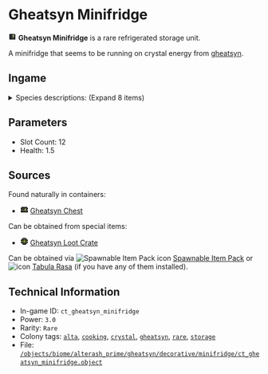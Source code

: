 # Gheatsyn Minifridge

<img src="https://raw.githubusercontent.com/Ceterai/Enternia/main/objects/biome/alterash_prime/gheatsyn/decorative/minifridge/icon.png" alt="Gheatsyn Minifridge icon" loading="lazy" height="16px" width="auto" /> **Gheatsyn Minifridge** is a rare refrigerated storage unit.

A minifridge that seems to be running on crystal energy from [gheatsyn](https://ceterai.github.io/MyEnternia/Wiki/Tags/Gheatsyn).

## Ingame

<details markdown="1"><summary>Species descriptions: (Expand 8 items)</summary>

- Alta: This minifridge uses charged gheatchyn crystals as a subcoolant and discharged ones as a battery. Creative and useful.
- Apex: A compact fridge. It seems like it is fueled by crystals.
- Avian: This small fridge isn't even plugged in! How is it running?
- Floran: A dark cryssstal fridge with pretty green lightsss.
- Glitch: Excited. I can save up on energy with this little guy!
- Human: Small, but spacey enough to hold some snacks. Wait, where's the plug?
- Hylotl: This minifridge seems to run on the energy it extracts from these crystals. Pretty useful.
- Novakid: It has them crystals for damn batteries! Neat!

</details>

## Parameters

- Slot Count: 12  
- Health: 1.5

## Sources

Found naturally in containers:

- <img src="https://raw.githubusercontent.com/Ceterai/Enternia/main/objects/biome/alterash_prime/gheatsyn/decorative/chest/icon.png" alt="Gheatsyn Chest icon" loading="lazy" height="16px" width="auto" /> [Gheatsyn Chest](https://ceterai.github.io/MyEnternia/Wiki/GheatsynChest)

Can be obtained from special items:

- <img src="https://raw.githubusercontent.com/Ceterai/Enternia/main/items/active/alta/loot/biome/ct_gheatsyn_loot.png" alt="Gheatsyn Loot Crate icon" loading="lazy" height="16px" width="auto" /> [Gheatsyn Loot Crate](https://ceterai.github.io/MyEnternia/Wiki/GheatsynLootCrate)

Can be obtained via <img src="https://raw.githubusercontent.com/Silverfeelin/Starbound-SpawnableItemPack/master/interface/sip/iconSmall.png" alt="Spawnable Item Pack icon" width="18" height="14"/> [Spawnable Item Pack](https://steamcommunity.com/sharedfiles/filedetails/?id=733665104) or <img src="https://steamuserimages-a.akamaihd.net/ugc/263843960696222713/3EC9A7C005541F7D577EBCB8C5736B4EFC9973D6/" alt="icon" width="8" height="12"/> [Tabula Rasa](https://community.playstarbound.com/resources/the-tabula-rasa.3222/) (if you have any of them installed).

## Technical Information

- In-game ID: `ct_gheatsyn_minifridge`
- Power: `3.0`
- Rarity: `Rare`
- Colony tags: [`alta`](https://ceterai.github.io/MyEnternia/Wiki/Tags/Alta), [`cooking`](https://ceterai.github.io/MyEnternia/Wiki/Tags/Cooking), [`crystal`](https://ceterai.github.io/MyEnternia/Wiki/Tags/Crystal), [`gheatsyn`](https://ceterai.github.io/MyEnternia/Wiki/Tags/Gheatsyn), [`rare`](https://ceterai.github.io/MyEnternia/Wiki/Tags/Rare), [`storage`](https://ceterai.github.io/MyEnternia/Wiki/Tags/Storage)
- File: [`/objects/biome/alterash_prime/gheatsyn/decorative/minifridge/ct_gheatsyn_minifridge.object`](https://github.com/Ceterai/Enternia/blob/main/objects/biome/alterash_prime/gheatsyn/decorative/minifridge/ct_gheatsyn_minifridge.object)
